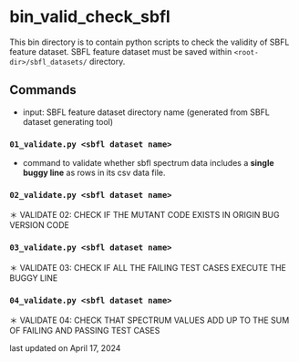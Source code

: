 # bin_valid_check_sbfl
This bin directory is to contain python scripts to check the validity of SBFL feature dataset. SBFL feature dataset must be saved within ``<root-dir>/sbfl_datasets/`` directory.


## Commands
* input: SBFL feature dataset directory name (generated from SBFL dataset generating tool)

### ``01_validate.py <sbfl dataset name>``
* command to validate whether sbfl spectrum data includes a **single buggy line** as rows in its csv data file.

### ``02_validate.py <sbfl dataset name>``
＊ VALIDATE 02: CHECK IF THE MUTANT CODE EXISTS IN ORIGIN BUG VERSION CODE

### ``03_validate.py <sbfl dataset name>``
＊ VALIDATE 03: CHECK IF ALL THE FAILING TEST CASES EXECUTE THE BUGGY LINE

### ``04_validate.py <sbfl dataset name>``
＊ VALIDATE 04: CHECK THAT SPECTRUM VALUES ADD UP TO THE SUM OF FAILING AND PASSING TEST CASES




last updated on April 17, 2024
